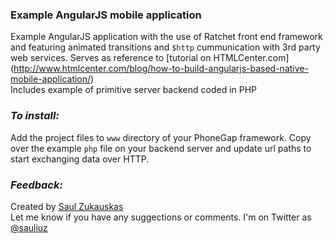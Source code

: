 ### Example AngularJS mobile application  

Example AngularJS application with the use of Ratchet front end framework and featuring animated transitions and `$http` cummunication with 3rd party web services. Serves as reference to [tutorial on HTMLCenter.com] (http://www.htmlcenter.com/blog/how-to-build-angularjs-based-native-mobile-application/)  
Includes example of primitive server backend coded in PHP 

### *To install:*
Add the project files to `www` directory of your PhoneGap framework.
Copy over the example `php` file on your backend server and update url paths to start exchanging data over HTTP.	

### *Feedback:*
Created by [Saul Zukauskas](https://plus.google.com/109035477820783127965/about)  
Let me know if you have any suggections or comments. I'm on Twitter as [@sauliuz](http://twitter.com/sauliuz)
